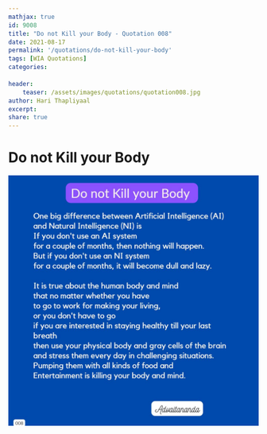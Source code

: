 ```yaml
---
mathjax: true
id: 9008
title: "Do not Kill your Body - Quotation 008"
date: 2021-08-17
permalink: '/quotations/do-not-kill-your-body'
tags: [WIA Quotations] 
categories: 

header:
    teaser: /assets/images/quotations/quotation008.jpg
author: Hari Thapliyaal 
excerpt:
share: true 
---
```


# Do not Kill your Body

![Do not Kill your Body](/assets/images/quotations/quotation008.jpg)
